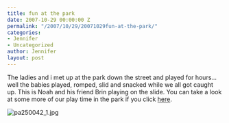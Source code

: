 ```yaml
---
title: fun at the park
date: 2007-10-29 00:00:00 Z
permalink: "/2007/10/29/20071029fun-at-the-park/"
categories:
- Jennifer
- Uncategorized
author: Jennifer
layout: post
---
```


The ladies and i met up at the park down the street and played for hours&#8230; well the babies played, romped, slid and snacked while we all got caught up. This is Noah and his friend Brin playing on the slide. You can take a look at some more of our play time in the park if you click [here](http://www.flickr.com/photos/jenniferandJennifers_photos/ "here").

<img id="image202" alt="pa250042_1.jpg" src="http://static.squarespace.com/static/50db6bb3e4b015296cd43789/50dfa5b1e4b0dc6320e0b5ea/50dfa5b1e4b0dc6320e0b6a9/1193687286000/?format=original" />
